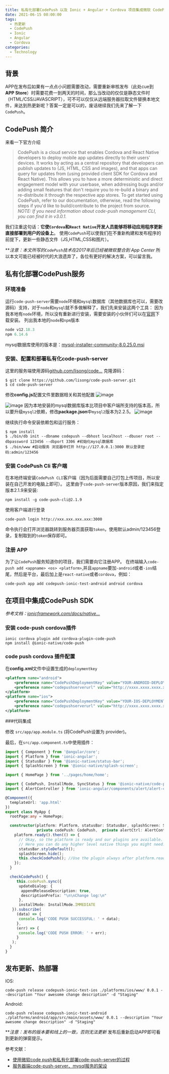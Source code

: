 ```yaml
---
title: 私有化部署CodePush 以及 Ionic + Angular + Cordova 项目集成微软 CodePush
date: 2021-06-15 08:00:00
tags:
  - 热更新
  - CodePush
  - Ionic
  - Angular
  - Cordova
categories:
  - Technology
---
```


## 背景

APP在发布后如果有一点点小问题需要改动，需要重新审核发布（此处cue到 **APP Store**）时需要花费一到两天的时间，那么当改动的仅仅是静态文件时（HTML/CSS/JAVASCRIPT），可不可以仅仅从远端服务器拉取文件替换本地文件，来达到热更新呢？答案一定是可以的，废话继续我们先来了解一下`CodePush`。

## CodePush 简介
来看一下官方介绍
> CodePush is a cloud service that enables Cordova and React Native developers to deploy mobile app updates directly to their users' devices. It works by acting as a central repository that developers can publish updates to (JS, HTML, CSS and images), and that apps can query for updates from (using provided client SDK for Cordova and React Native). This allows you to have a more deterministic and direct engagement model with your userbase, when addressing bugs and/or adding small features that don't require you to re-build a binary and re-distribute it through the respective app stores.
To get started using CodePush, refer to our documentation, otherwise, read the following steps if you'd like to build/contribute to the project from source.
*NOTE: If you need information about code-push management CLI, you can find it in v3.0.1.*

我们注重这句话：**它使`Cordova`和`React Native`开发人员能够将移动应用程序更新直接部署到用户的设备上**。
使用``CodePush``可以使我们在不重新构建和发布程序的前提下，更新一些静态文件（JS,HTML,CSS和图片）。

***注意：本文所写的`CodePush`技术在2017年后已经被微软整合到 App Center*
所以本文可能已经被时代的大浪遗弃了，各位有更好的解决方案，可以留言我。

## 私有化部署CodePush服务
### 环境准备
运行`code-push-server`需要`node`环境和`mysql`数据库（其他数据库也可以，需要改源码）支持，对于`node`和`mysql`就不多做解释了，我们先来安装这两个工具：
因为我本地有`node`环境，所以没有重新进行安装，需要安装的小伙伴们可以在[官网](https://nodejs.org/zh-cn/)下载安装。
列出我本地的`node`和`npm`版本
```js
node v12.18.3
npm 6.14.6
```
mysql数据库使用的版本是：[mysql-installer-community-8.0.25.0.msi](https://cdn.mysql.com//Downloads/MySQLInstaller/mysql-installer-community-8.0.25.0.msi)

### 安装、配置和部署私有化code-push-server
这里的服务端使用源码[github.com/lisong/code…](https://github.com/lisong/code-push-server.git)
克隆源码：
```shell
$ git clone https://github.com/lisong/code-push-server.git
$ cd code-push-server
```
修改**config.js**配置文件里数据相关和其他配置
![image](https://chopstickqy.github.io/images/2021-06-15/1.png)

![image](https://chopstickqy.github.io/images/2021-06-15/2.png)
因为本地安装的mysql数据库版本比项目中客户端所支持的版本高，所以要升级`mysql2`依赖，修改**package.json**中`mysql2`版本为2.2.5。
![image](https://chopstickqy.github.io/images/2021-06-15/3.png)

继续执行命令安装依赖包和运行服务：
```shell
$ npm install
$ ./bin/db init --dbname codepush --dbhost localhost --dbuser root --dbpassword 123456 --dbport 3306 #初始化mysql数据库
$ ./bin/www #启动服务 浏览器中打开 http://127.0.0.1:3000 默认登录密码:admin/123456
```

### 安装 CodePush Cli 客户端
在本地终端安装`CodePush CLI`客户端（因为后面需要自己打包上传项目，所以安装在自己开发的电脑上即可）。
这里由于`code-push-server`版本原因，我们来指定版本2.1.9来安装:
```shell
npm install -g code-push-cli@2.1.9
```
使用客户端进行登录
```shell
code-push login http://xxx.xxx.xxx.xxx:3000
```

命令执行会打开浏览器跳转到服务器页面获取`token`，使用默认admin/123456登录，复制取到的`token`保存即可。

### 注册 APP
为了让`CodePush`服务知道你的项目，我们需要向它注册APP。
在终端输入`code-push add <appname> <os> <platform>`,并且`appname`要加`-android`或者`-ios`结尾，然后是平台，最后加上是`react-native`或者`cordova`，例如：
```shell
code-push app add codepush-ionic-test-android android cordova
```

## 在项目中集成CodePush SDK
*参考文档：[ionicframework.com/docs/native…](https://ionicframework.com/docs/native/code-push)*
### 安装 code-push cordova插件
```shell
ionic cordova plugin add cordova-plugin-code-push
npm install @ionic-native/code-push
```
### code push cordova 插件配置
在**config.xml**文件中设置生成的`deploymentkey`
```xml
<platform name="android">
    <preference name="CodePushDeploymentKey" value="YOUR-ANDROID-DEPLOYMENT-KEY" />
    <preference name="codepushserverurl" value="http://xxxx.xxxx.xxxx.xxxx:3000" />
</platform>
<platform name="ios">
    <preference name="CodePushDeploymentKey" value="YOUR-IOS-DEPLOYMENT-KEY" />
    <preference name="codepushserverurl" value="http://xxxx.xxxx.xxxx.xxxx:3000" />
</platform>
```
###代码集成

修改 `src/app/app.module.ts` (将CodePush设置为 provider)。

最后，在`src/app.component.ts`中使用插件：
```ts
import { Component } from '@angular/core';
import { Platform } from 'ionic-angular';
import { StatusBar } from '@ionic-native/status-bar';
import { SplashScreen } from '@ionic-native/splash-screen';

import { HomePage } from '../pages/home/home';

import { CodePush, InstallMode, SyncStatus } from '@ionic-native/code-push';
import { AlertController } from 'ionic-angular/components/alert/alert-controller';

@Component({
  templateUrl: 'app.html'
})
export class MyApp {
  rootPage:any = HomePage;

  constructor(platform: Platform, statusBar: StatusBar, splashScreen: SplashScreen,
              private codePush: CodePush,  private alertCtrl: AlertController) {
    platform.ready().then(() => {
      // Okay, so the platform is ready and our plugins are available.
      // Here you can do any higher level native things you might need.
      statusBar.styleDefault();
      splashScreen.hide();
      this.checkCodePush(); //Use the plugin always after platform.ready()
    });
  }

  checkCodePush() {
     this.codePush.sync({
      updateDialog: {
       appendReleaseDescription: true,
       descriptionPrefix: "\n\nChange log:\n"
      },
      installMode: InstallMode.IMMEDIATE
   }).subscribe(
     (data) => {
      console.log('CODE PUSH SUCCESSFUL: ' + data);
     },
     (err) => {
      console.log('CODE PUSH ERROR: ' + err);
     }
   );
  }
}
```

## 发布更新、热部署
IOS:
```shell
code-push release codepush-ionic-test-ios ./platforms/ios/www/ 0.0.1 --description "Your awesome change description" -d "Staging"
```

Android:
```shell
code-push release codepush-ionic-test-android ./platforms/android/app/src/main/assets/www/ 0.0.1 --description "Your awesome change description" -d "Staging"
```

***注意：发布的版本要和线上的一致，否则无法更新*
发布后重新启动APP即可看到更新的弹窗提示。

参考文献：
- [使用微软code push和私有化部署code-push-server的过程](https://www.jianshu.com/p/7d44c244ac5c?utm_campaign=maleskine&utm_content=note&utm_medium=seo_notes&utm_source=recommendation)
- [服务器端code-push-server、mysql服务的架设](http://www.bubuko.com/infodetail-2754143.html%C2%A0)